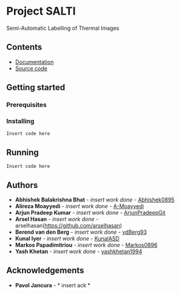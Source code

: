 # Project SALTI
Semi-Automatic Labelling of Thermal Images

## Contents
* [Documentation](project_documentation/)
* [Source code](src/)

## Getting started

### Prerequisites



### Installing

```
Insert code here

```

## Running

```
Insert code here

```

## Authors
* **Abhishek Balakrishna Bhat** - *insert work done* - [Abhishek0895](https://github.com/Abhishek0895)
* **Alireza Moayyedi** - *insert work done* - [A-Moayyedi](https://github.com/A-Moayyedi)
* **Arjun Pradeep Kumar** - *insert work done* - [ArjunPradeepGit](https://github.com/ArjunPradeepGit)
* **Arsel Hasan** - *insert work done* - arselhasan(https://github.com/arselhasan)
* **Berend van den Berg** - *insert work done* - [vdBerg93](https://github.com/vdBerg93)
* **Kunal Iyer** - *insert work done* - [KunalASD](https://github.com/KunalASD)
* **Markos Papadimitriou** - *insert work done* - [Markos0896](https://github.com/Markos0896)
* **Yash Khetan** - *insert work done* - [yashkhetan1994](https://github.com/yashkhetan1994)



## Acknowledgements
* **Pavol Jancura** - * insert ack *